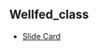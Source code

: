 ## Wellfed_class
- <a href="https://github.com/rithvikvelapati/WellFed/blob/main/frontend/wellfed/src/components/ui/SlideCard.tsx"> Slide Card </a>
